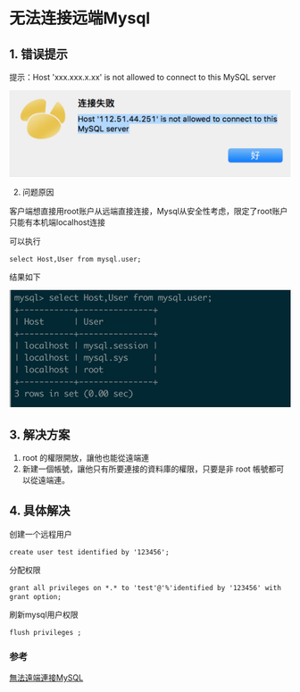 # 无法连接远端Mysql

## 1. 错误提示

提示：Host 'xxx.xxx.x.xx' is not allowed to connect to this MySQL server

![image-20190913211110163](./img/image-20190913211110163.png)

2. 问题原因

客户端想直接用root账户从远端直接连接，Mysql从安全性考虑，限定了root账户只能有本机端localhost连接

可以执行

```
select Host,User from mysql.user;
```

结果如下

![image-20190909214141218](./img/image-20190909214141218.png)

## 3. 解决方案

1. root 的權限開放，讓他也能從遠端連
2. 新建一個帳號，讓他只有所要連接的資料庫的權限，只要是非 root 帳號都可以從遠端連。

## 4. 具体解决

创建一个远程用户

```
create user test identified by '123456'; 
```

分配权限

```
grant all privileges on *.* to 'test'@'%'identified by '123456' with grant option; 
```

刷新mysql用户权限

```
flush privileges ; 
```



### 参考

[無法遠端連接MySQL](<https://www.ewdna.com/2011/09/mysqlmessage-from-server-host-xxx-is.html>)